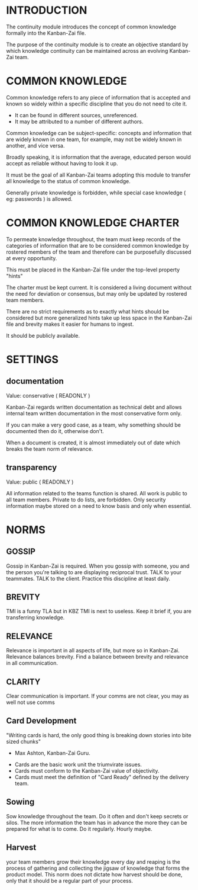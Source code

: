 # INTRODUCTION

The continuity module introduces the concept of common knowledge formally into the Kanban-Zai file. 

The purpose of the continuity module is to create an objective standard by which knowledge continuity can be 
maintained across an evolving Kanban-Zai team.

# COMMON KNOWLEDGE

Common knowledge refers to any piece of information that is accepted and known so widely within a specific 
discipline that you do not need to cite it.

* It can be found in different sources, unreferenced.
* It may be attributed to a number of different authors.

Common knowledge can be subject-specific: concepts and information that are widely known in one team, for example, 
may not be widely known in another, and vice versa.

Broadly speaking, it is information that the average, educated person would accept as reliable without having to 
look it up.

It must be the goal of all Kanban-Zai teams adopting this module to transfer all knowledge to the status of 
common knowledge.  

Generally private knowledge is forbidden, while special case knowledge ( eg: passwords ) is allowed.

# COMMON KNOWLEDGE CHARTER

To permeate knowledge throughout, the team must keep records of the categories of information that are to be considered 
common knowledge by rostered members of the team and therefore can be purposefully discussed at every opportunity.  

This must be placed in the Kanban-Zai file under the top-level property "hints"

The charter must be kept current.  It is considered a living document without the need for deviation or consensus, but
may only be updated by rostered team members.
 
There are no strict requirements as to exactly what hints should be considered but more generalized hints take up less
space in the Kanban-Zai file and brevity makes it easier for humans to ingest.

It should be publicly available.
    
# SETTINGS

## documentation

Value: conservative ( READONLY )

Kanban-Zai regards written documentation as technical debt and allows internal team written documentation in the 
most conservative form only.  

If you can make a very good case, as a team, why something should be documented then do it, otherwise don't.

When a document is created, it is almost immediately out of date which breaks the team norm of relevance.

## transparency

Value: public ( READONLY )

All information related to the teams function is shared.  All work is public to all team members.  Private to do lists, 
are forbidden.  Only security information maybe stored on a need to know basis and only when essential.

# NORMS

## GOSSIP

Gossip in Kanban-Zai is required.  When you gossip with someone, you and the person you're talking to are displaying 
reciprocal trust.  TALK to your teammates. TALK to the client.  Practice this discipline at least daily.

## BREVITY

TMI is a funny TLA but in KBZ TMI is next to useless.  Keep it brief if, you are transferring knowledge.

## RELEVANCE

Relevance is important in all aspects of life, but more so in Kanban-Zai.  Relevance balances brevity.  Find a balance
between brevity and relevance in all communication.

## CLARITY

Clear communication is important. If your comms are not clear, you may as well not use comms


## Card Development 

"Writing cards is hard, the only good thing is breaking down stories into bite sized chunks" 
- Max Ashton, Kanban-Zai Guru.

* Cards are the basic work unit the triumvirate issues. 
* Cards must conform to the Kanban-Zai value of objectivity.
* Cards must meet the definition of "Card Ready" defined by the delivery team.


## Sowing

Sow knowledge throughout the team.  Do it often and don't keep secrets or silos.  The more information the team has in 
advance the more they can be prepared for what is to come.  Do it regularly.  Hourly maybe.

## Harvest

your team members grow their knowledge every day and reaping is the process of gathering and collecting the
jigsaw of knowledge that forms the product model.  This norm does not dictate how harvest should be done, only 
that it should be a regular part of your process.

